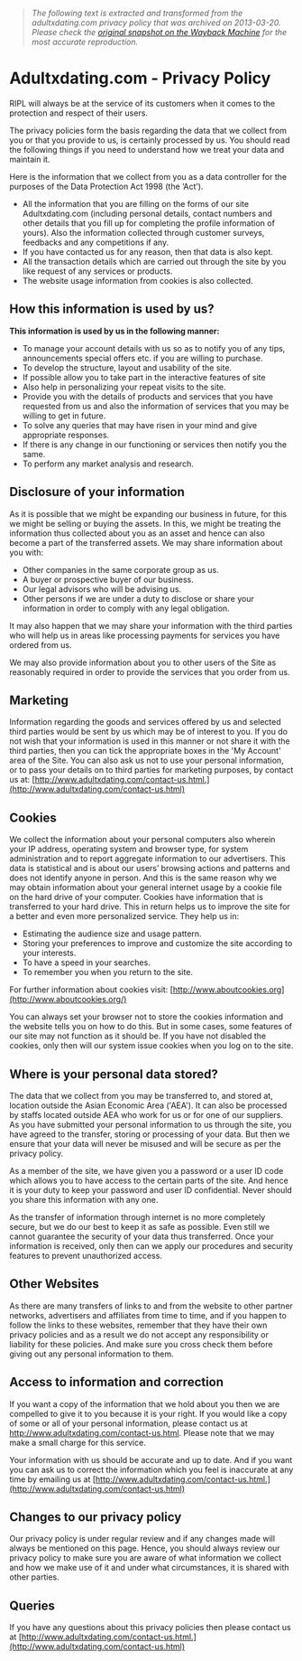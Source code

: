 > *The following text is extracted and transformed from the adultxdating.com privacy policy that was archived on 2013-03-20. Please check the [original snapshot on the Wayback Machine](https://web.archive.org/web/20130320174543id_/http%3A//www.adultxdating.com/privacy_policy.html) for the most accurate reproduction.*

# Adultxdating.com - Privacy Policy

RIPL will always be at the service of its customers when it comes to the protection and respect of their users.

The privacy policies form the basis regarding the data that we collect from you or that you provide to us, is certainly processed by us. You should read the following things if you need to understand how we treat your data and maintain it.

Here is the information that we collect from you as a data controller for the purposes of the Data Protection Act 1998 (the ‘Act’). 

  * All the information that you are filling on the forms of our site Adultxdating.com (including personal details, contact numbers and other details that you fill up for completing the profile information of yours). Also the information collected through customer surveys, feedbacks and any competitions if any.
  * If you have contacted us for any reason, then that data is also kept.
  * All the transaction details which are carried out through the site by you like request of any services or products.
  * The website usage information from cookies is also collected.



##  How this information is used by us?

**This information is used by us in the following manner:**

  * To manage your account details with us so as to notify you of any tips, announcements special offers etc. if you are willing to purchase.
  * To develop the structure, layout and usability of the site.
  * If possible allow you to take part in the interactive features of site
  * Also help in personalizing your repeat visits to the site.
  * Provide you with the details of products and services that you have requested from us and also the information of services that you may be willing to get in future.
  * To solve any queries that may have risen in your mind and give appropriate responses.
  * If there is any change in our functioning or services then notify you the same.
  * To perform any market analysis and research.



## Disclosure of your information

As it is possible that we might be expanding our business in future, for this we might be selling or buying the assets. In this, we might be treating the information thus collected about you as an asset and hence can also become a part of the transferred assets. We may share information about you with: 

  * Other companies in the same corporate group as us.
  * A buyer or prospective buyer of our business.
  * Our legal advisors who will be advising us.
  * Other persons if we are under a duty to disclose or share your information in order to comply with any legal obligation.



It may also happen that we may share your information with the third parties who will help us in areas like processing payments for services you have ordered from us.

We may also provide information about you to other users of the Site as reasonably required in order to provide the services that you order from us. 

## Marketing

Information regarding the goods and services offered by us and selected third parties would be sent by us which may be of interest to you. If you do not wish that your information is used in this manner or not share it with the third parties, then you can tick the appropriate boxes in the 'My Account' area of the Site. You can also ask us not to use your personal information, or to pass your details on to third parties for marketing purposes, by contact us at: [http://www.adultxdating.com/contact-us.html.](http://www.adultxdating.com/contact-us.html)

## Cookies

We collect the information about your personal computers also wherein your IP address, operating system and browser type, for system administration and to report aggregate information to our advertisers. This data is statistical and is about our users’ browsing actions and patterns and does not identify anyone in person. And this is the same reason why we may obtain information about your general internet usage by a cookie file on the hard drive of your computer. Cookies have information that is transferred to your hard drive. This in return helps us to improve the site for a better and even more personalized service. They help us in: 

  * Estimating the audience size and usage pattern.
  * Storing your preferences to improve and customize the site according to your interests.
  * To have a speed in your searches.
  * To remember you when you return to the site.



For further information about cookies visit: [http://www.aboutcookies.org](http://www.aboutcookies.org/)

You can always set your browser not to store the cookies information and the website tells you on how to do this. But in some cases, some features of our site may not function as it should be. If you have not disabled the cookies, only then will our system issue cookies when you log on to the site. 

## Where is your personal data stored?

The data that we collect from you may be transferred to, and stored at, location outside the Asian Economic Area ('AEA'). It can also be processed by staffs located outside AEA who work for us or for one of our suppliers. As you have submitted your personal information to us through the site, you have agreed to the transfer, storing or processing of your data. But then we ensure that your data will never be misused and will be secure as per the privacy policy.

As a member of the site, we have given you a password or a user ID code which allows you to have access to the certain parts of the site. And hence it is your duty to keep your password and user ID confidential. Never should you share this information with any one.

As the transfer of information through internet is no more completely secure, but we do our best to keep it as safe as possible. Even still we cannot guarantee the security of your data thus transferred. Once your information is received, only then can we apply our procedures and security features to prevent unauthorized access. 

## Other Websites

As there are many transfers of links to and from the website to other partner networks, advertisers and affiliates from time to time, and if you happen to follow the links to these websites, remember that they have their own privacy policies and as a result we do not accept any responsibility or liability for these policies. And make sure you cross check them before giving out any personal information to them. 

## Access to information and correction

If you want a copy of the information that we hold about you then we are compelled to give it to you because it is your right. If you would like a copy of some or all of your personal information, please contact us at http://www.adultxdating.com/contact-us.html. Please note that we may make a small charge for this service.

Your information with us should be accurate and up to date. And if you want you can ask us to correct the information which you feel is inaccurate at any time by emailing us at [http://www.adultxdating.com/contact-us.html.](http://www.adultxdating.com/contact-us.html)

## Changes to our privacy policy

Our privacy policy is under regular review and if any changes made will always be mentioned on this page. Hence, you should always review our privacy policy to make sure you are aware of what information we collect and how we make use of it and under what circumstances, it is shared with other parties. 

## Queries

If you have any questions about this privacy policies then please contact us at [http://www.adultxdating.com/contact-us.html.](http://www.adultxdating.com/contact-us.html)
